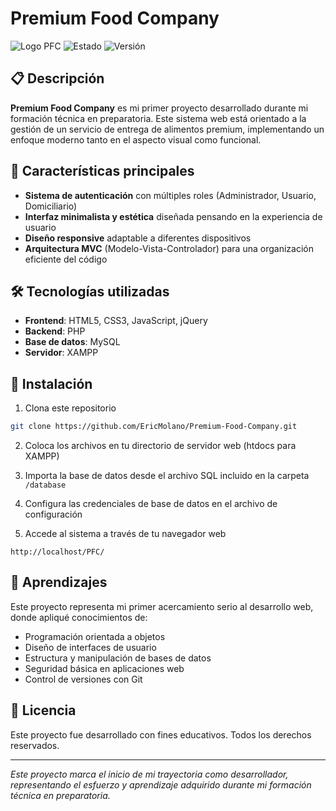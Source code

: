 # Premium Food Company

![Logo PFC](https://img.shields.io/badge/PFC-Premium%20Food%20Company-orange)
![Estado](https://img.shields.io/badge/Estado-Completado-success)
![Versión](https://img.shields.io/badge/Versión-1.0-blue)

## 📋 Descripción

**Premium Food Company** es mi primer proyecto desarrollado durante mi formación técnica en preparatoria. Este sistema web está orientado a la gestión de un servicio de entrega de alimentos premium, implementando un enfoque moderno tanto en el aspecto visual como funcional.

## 🚀 Características principales

- **Sistema de autenticación** con múltiples roles (Administrador, Usuario, Domiciliario)
- **Interfaz minimalista y estética** diseñada pensando en la experiencia de usuario
- **Diseño responsive** adaptable a diferentes dispositivos
- **Arquitectura MVC** (Modelo-Vista-Controlador) para una organización eficiente del código

## 🛠️ Tecnologías utilizadas

- **Frontend**: HTML5, CSS3, JavaScript, jQuery
- **Backend**: PHP
- **Base de datos**: MySQL
- **Servidor**: XAMPP

## 🔧 Instalación

1. Clona este repositorio
```bash
git clone https://github.com/EricMolano/Premium-Food-Company.git
```

2. Coloca los archivos en tu directorio de servidor web (htdocs para XAMPP)

3. Importa la base de datos desde el archivo SQL incluido en la carpeta `/database`

4. Configura las credenciales de base de datos en el archivo de configuración

5. Accede al sistema a través de tu navegador web
```
http://localhost/PFC/
```

## 🧠 Aprendizajes

Este proyecto representa mi primer acercamiento serio al desarrollo web, donde apliqué conocimientos de:

- Programación orientada a objetos
- Diseño de interfaces de usuario
- Estructura y manipulación de bases de datos
- Seguridad básica en aplicaciones web
- Control de versiones con Git

## 📄 Licencia

Este proyecto fue desarrollado con fines educativos. Todos los derechos reservados.

---

*Este proyecto marca el inicio de mi trayectoria como desarrollador, representando el esfuerzo y aprendizaje adquirido durante mi formación técnica en preparatoria.*